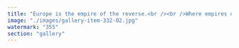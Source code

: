 ```yaml
---
title: "Europe is the empire of the reverse.<br /><br />Where empires once imposed from the outside in, Europe integrates from the inside out — not with armies or mandates, but with discourse, bureaucracy, and the gentle gravity of shared norms.<br /><br />It doesn’t conquer. It absorbs. One by one, irreversibly, you become part of it — not through force, but through participation. Through documents, dialogues, processes. Through the long meetings and the even longer sentences. Through the shared myth of cohesion, endlessly rewritten in the open.<br /><br />This is the empire of the agora — of public laundry, of transparency elevated to sacrament. An empire not of imposition, but of coherence — so refined it feels like freedom.<br /><br />It is the most beautifully crafted empire ever conceptualized. And at its core, whispering its philosophy into the veins of the whole, is France."
image: "./images/gallery-item-332-02.jpg"
watermark: "355"
section: "gallery"
---
```

